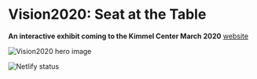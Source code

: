 # Vision2020: Seat at the Table

**An interactive exhibit coming to the Kimmel Center March 2020** [website](https://www.kimmelcenter.org/events-and-tickets/201920/free/vision-2020/)

![Vision2020 hero image](https://raw.githubusercontent.com/BadIdeaFactory/vision2020/louh/work/public/vision2020_hero_910x520.jpg)

![](https://img.shields.io/netlify/4f8187ce-c3bb-4c60-8fe0-ae4433dbd306?style=flat-square "Netlify status")
